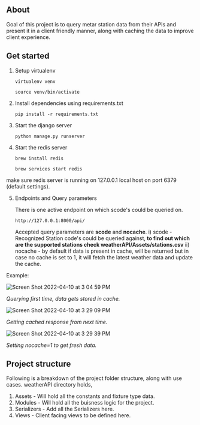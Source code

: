 ## About
Goal of this project is to query metar station data from their APIs and present it in a client friendly manner, along with caching the data to improve client experience. 

## Get started

1.  Setup virtualenv

	```
    virtualenv venv
    ```
    
	```
    source venv/bin/activate
    ```

2. Install dependencies using requirements.txt

	```
    pip install -r requirements.txt
    ```

3. Start the django server

	```
    python manage.py runserver
    ```
    
4. Start the redis server

    
    ```
    brew install redis
    ```
    
    ```
    brew services start redis
    ```


make sure redis server is running on 127.0.0.1 local host on port 6379 (default settings).

5. Endpoints and Query parameters

	There is one active endpoint on which scode's could be queried on.

	`http://127.0.0.1:8000/api/`

	Accepted query parameters are **scode** and **nocache**.
	i) scode - Recognized Station code's could be queried against, **to find out which are the supported stations check weatherAPI/Assets/stations.csv**
	ii) nocache - by default if data is present in cache, will be returned but in case no cache is set to 1, it will fetch the latest weather data and update the cache.

Example: 


![Screen Shot 2022-04-10 at 3 04 59 PM](https://user-images.githubusercontent.com/17986447/162612008-a2be4faf-f2ee-449a-aac0-e9878f7c48aa.png)

_Querying first time, data gets stored in cache._




![Screen Shot 2022-04-10 at 3 29 09 PM](https://user-images.githubusercontent.com/17986447/162612993-007e63b7-5ffe-4a46-a5a8-6af328aa6980.png)

_Getting cached response from next time._




![Screen Shot 2022-04-10 at 3 29 39 PM](https://user-images.githubusercontent.com/17986447/162612981-e1838efd-3b22-4584-ace3-6bbd5bada324.png)

_Setting nocache=1 to get fresh data._


 ## Project structure
Following is a breakdown of the project folder structure, along with use cases.
weatherAPI directory holds, 
1. Assets - Will hold all the constants and fixture type data.
2. Modules - Will hold all the buisness logic for the project.
3. Serializers - Add all the Serializers here.
4. Views - Client facing views to be defined here.



